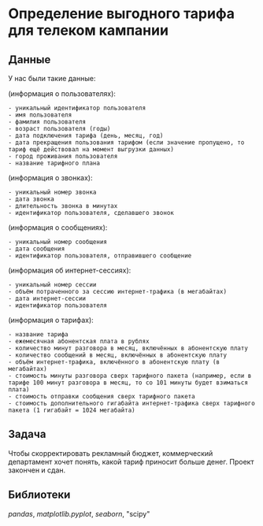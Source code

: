 # Определение выгодного тарифа для телеком кампании

## Данные

У нас были такие данные:

(информация о пользователях):

    - уникальный идентификатор пользователя
    - имя пользователя
    - фамилия пользователя
    - возраст пользователя (годы)
    - дата подключения тарифа (день, месяц, год)
    - дата прекращения пользования тарифом (если значение пропущено, то тариф ещё действовал на момент выгрузки данных)
    - город проживания пользователя
    - название тарифного плана

(информация о звонках):

    - уникальный номер звонка
    - дата звонка
    - длительность звонка в минутах
    - идентификатор пользователя, сделавшего звонок

(информация о сообщениях):

    - уникальный номер сообщения
    - дата сообщения
    - идентификатор пользователя, отправившего сообщение

(информация об интернет-сессиях):

    - уникальный номер сессии
    - объём потраченного за сессию интернет-трафика (в мегабайтах)
    - дата интернет-сессии
    - идентификатор пользователя

(информация о тарифах):

    - название тарифа
    - ежемесячная абонентская плата в рублях
    - количество минут разговора в месяц, включённых в абонентскую плату
    - количество сообщений в месяц, включённых в абонентскую плату
    - объём интернет-трафика, включённого в абонентскую плату (в мегабайтах)
    - стоимость минуты разговора сверх тарифного пакета (например, если в тарифе 100 минут разговора в месяц, то со 101 минуты будет взиматься плата)
    - стоимость отправки сообщения сверх тарифного пакета
    - стоимость дополнительного гигабайта интернет-трафика сверх тарифного пакета (1 гигабайт = 1024 мегабайта)

## Задача

Чтобы скорректировать рекламный бюджет, коммерческий департамент хочет понять, какой тариф приносит больше денег. 
Проект закончен и сдан.

## Библиотеки

*pandas*, *matplotlib.pyplot*, *seaborn*, "scipy"
